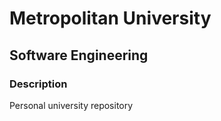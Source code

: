 # Metropolitan University

## Software Engineering

### Description

Personal university repository
